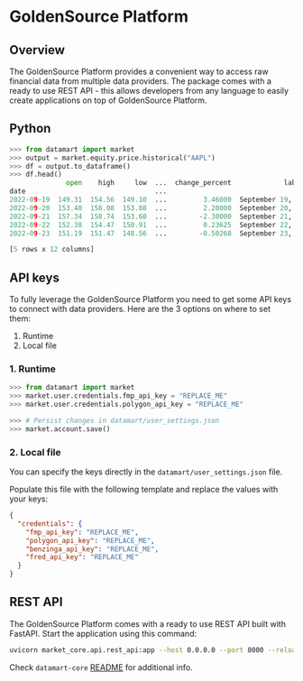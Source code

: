 # GoldenSource Platform

## Overview

The GoldenSource Platform provides a convenient way to access raw financial data from multiple data providers. The package comes with a ready to use REST API - this allows developers from any language to easily create applications on top of GoldenSource Platform.

## Python

```python
>>> from datamart import market
>>> output = market.equity.price.historical("AAPL")
>>> df = output.to_dataframe()
>>> df.head()
              open    high     low  ...  change_percent             label  change_over_time
date                                ...
2022-09-19  149.31  154.56  149.10  ...         3.46000  September 19, 22          0.034600
2022-09-20  153.40  158.08  153.08  ...         2.28000  September 20, 22          0.022800
2022-09-21  157.34  158.74  153.60  ...        -2.30000  September 21, 22         -0.023000
2022-09-22  152.38  154.47  150.91  ...         0.23625  September 22, 22          0.002363
2022-09-23  151.19  151.47  148.56  ...        -0.50268  September 23, 22         -0.005027

[5 rows x 12 columns]
```

## API keys

To fully leverage the GoldenSource Platform you need to get some API keys to connect with data providers. Here are the 3 options on where to set them:

1. Runtime
2. Local file

### 1. Runtime

```python
>>> from datamart import market
>>> market.user.credentials.fmp_api_key = "REPLACE_ME"
>>> market.user.credentials.polygon_api_key = "REPLACE_ME"

>>> # Persist changes in datamart/user_settings.json
>>> market.account.save()
```

### 2. Local file

You can specify the keys directly in the `datamart/user_settings.json` file.

Populate this file with the following template and replace the values with your keys:

```json
{
  "credentials": {
    "fmp_api_key": "REPLACE_ME",
    "polygon_api_key": "REPLACE_ME",
    "benzinga_api_key": "REPLACE_ME",
    "fred_api_key": "REPLACE_ME"
  }
}
```

## REST API

The GoldenSource Platform comes with a ready to use REST API built with FastAPI. Start the application using this command:

```bash
uvicorn market_core.api.rest_api:app --host 0.0.0.0 --port 8000 --reload
```

Check `datamart-core` [README](https://pypi.org/project/datamart-core/) for additional info.
